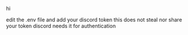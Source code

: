 hi

edit the .env file and add your discord token
this does not steal nor share your token
discord needs it for authentication
